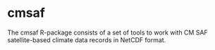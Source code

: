 # cmsaf
The cmsaf R-package consists of a set of tools to work with CM SAF satellite-based climate data records in NetCDF format.
